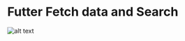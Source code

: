 # Futter Fetch data and Search

![alt text](https://github.com/[ton4023]/[flutter_fetch_data]/capture/[main]/image.jpg?raw=true)

